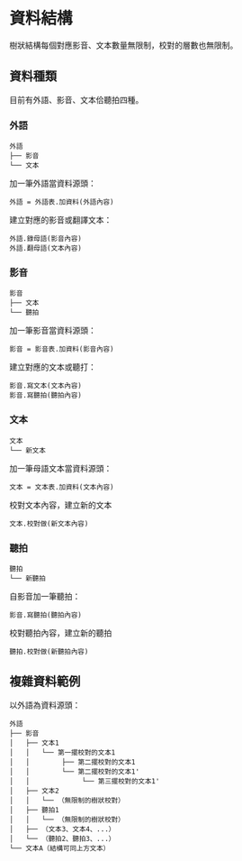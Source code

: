 # 資料結構
樹狀結構每個對應影音、文本數量無限制，校對的層數也無限制。

## 資料種類
目前有外語、影音、文本佮聽拍四種。

### 外語
```
外語
├── 影音
└── 文本
```

加一筆外語當資料源頭：
```python3
外語 = 外語表.加資料(外語內容)
```
建立對應的影音或翻譯文本：
```python3
外語.錄母語(影音內容)
外語.翻母語(文本內容)
```

### 影音
```
影音
├── 文本
└── 聽拍
```

加一筆影音當資料源頭：
```python3
影音 = 影音表.加資料(影音內容)
```
建立對應的文本或聽打：
```python3
影音.寫文本(文本內容)
影音.寫聽拍(聽拍內容)
```

### 文本
```
文本
└── 新文本
```
加一筆母語文本當資料源頭：
```python3
文本 = 文本表.加資料(文本內容)
```
校對文本內容，建立新的文本
```python3
文本.校對做(新文本內容)
```

### 聽拍
```
聽拍
└── 新聽拍
```
自影音加一筆聽拍：
```python3
影音.寫聽拍(聽拍內容)
```
校對聽拍內容，建立新的聽拍
```python3
聽拍.校對做(新聽拍內容)
```

## 複雜資料範例
以外語為資料源頭：
```
外語
├── 影音
│   ├── 文本1
│   │   └── 第一擺校對的文本1
│   │        ├── 第二擺校對的文本1
│   │        └── 第二擺校對的文本1'
│   │             └── 第三擺校對的文本1'
│   ├── 文本2
│   │   └── （無限制的樹狀校對）
│   ├── 聽拍1
│   │   └── （無限制的樹狀校對）
│   ├── （文本3、文本4、...）
│   └── （聽拍2、聽拍3、...）
└── 文本A（結構可同上方文本）
```